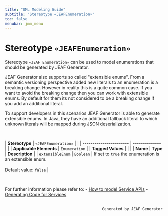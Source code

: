 ```yaml
---
title: "UML Modeling Guide"
subtitle: "Stereotype «JEAFEnumeration»"
toc: false
menubar: jmm_menu
---
```


# Stereotype `«JEAFEnumeration»`
Stereotype `«JEAF Enumeration»` can be used to model enumerations that should be generated by JEAF Generator.

JEAF Generator also supports so called "extensible enums". From a semantic versioning perspective added new literals to an enumeration is a breaking change. However in reality this is a quite common case. If you want to avoid the breaking change then you can work with extensible enums. By default for them its not considered to be a breaking change if you add an additional literal.

To support developers in this scenarios JEAF Generator is able to generate extensible enums. In Java, they have an additional fallback literal to which unknown literals will be mapped during JSON deserialization.

<br>

| **Stereotype**          | `«JEAFEnumeration»` | |
| ----------------------- | -------------- | |
| **Applicable Elements** | `Enumeration`        |
| **Tagged Values**       |                       |                                                                                                                                                                                                          |
| **Name**                | **Type**              | **Description**                                                                                                                                                                                          |
| `extensibleEnum`   | `Boolean` | If set to `true` the enumeration is an extensible enum.<br><br>Default value: `false` |

<br>

For further information please refer to: - [How to model Service APIs](/uml-modeling-guide/how-to-model-rest-service-apis) - [Generating Code for Services](/developer-guide/code-for-jeaf-services)


<br>

<div style="text-align: right"><code>Generated by JEAF Generator</code></div>

    